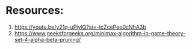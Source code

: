 # Resources:
1. https://youtu.be/y21q-uPiylQ?si=-tcZcePeo0cNhA3b
2. https://www.geeksforgeeks.org/minimax-algorithm-in-game-theory-set-4-alpha-beta-pruning/

